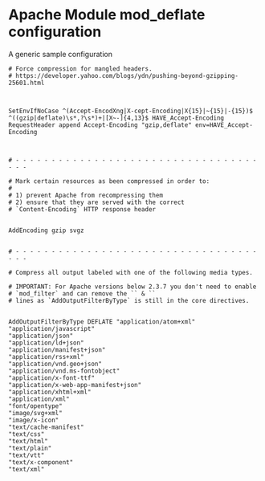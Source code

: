 <!--
parent: 'Fine tuning TAO 26 settings (Alternative data storage)'
created_at: '2014-08-29 15:24:27'
updated_at: '2014-08-29 15:24:27'
authors:
    - 'Joel Bout'
tags: {  }
-->

Apache Module mod_deflate configuration
========================================

A generic sample configuration



    # Force compression for mangled headers.
    # https://developer.yahoo.com/blogs/ydn/pushing-beyond-gzipping-25601.html



    SetEnvIfNoCase ^(Accept-EncodXng|X-cept-Encoding|X{15}|~{15}|-{15})$ ^((gzip|deflate)\s*,?\s*)+|[X~-]{4,13}$ HAVE_Accept-Encoding
    RequestHeader append Accept-Encoding "gzip,deflate" env=HAVE_Accept-Encoding



    # - - - - - - - - - - - - - - - - - - - - - - - - - - - - - - - - - - - - -

    # Mark certain resources as been compressed in order to:
    #
    # 1) prevent Apache from recompressing them
    # 2) ensure that they are served with the correct
    # `Content-Encoding` HTTP response header


    AddEncoding gzip svgz


    # - - - - - - - - - - - - - - - - - - - - - - - - - - - - - - - - - - - - -

    # Compress all output labeled with one of the following media types.

    # IMPORTANT: For Apache versions below 2.3.7 you don't need to enable
    # `mod_filter` and can remove the `` & ``
    # lines as `AddOutputFilterByType` is still in the core directives.


    AddOutputFilterByType DEFLATE "application/atom+xml" 
    "application/javascript" 
    "application/json" 
    "application/ld+json" 
    "application/manifest+json" 
    "application/rss+xml" 
    "application/vnd.geo+json" 
    "application/vnd.ms-fontobject" 
    "application/x-font-ttf" 
    "application/x-web-app-manifest+json" 
    "application/xhtml+xml" 
    "application/xml" 
    "font/opentype" 
    "image/svg+xml" 
    "image/x-icon" 
    "text/cache-manifest" 
    "text/css" 
    "text/html" 
    "text/plain" 
    "text/vtt" 
    "text/x-component" 
    "text/xml"




